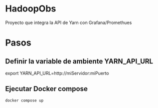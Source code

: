 # HadoopObs
Proyecto que integra la API de Yarn con Grafana/Promethues

# Pasos
## Definir la variable de ambiente YARN_API_URL
export YARN_API_URL=http://miServidor:miPuerto
## Ejecutar Docker compose
``` docker compose up ```
